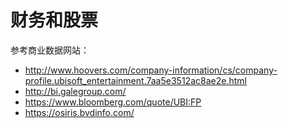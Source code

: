 #  财务和股票

参考商业数据网站：

- http://www.hoovers.com/company-information/cs/company-profile.ubisoft_entertainment.7aa5e3512ac8ae2e.html
- http://bi.galegroup.com/
- https://www.bloomberg.com/quote/UBI:FP
- https://osiris.bvdinfo.com/
